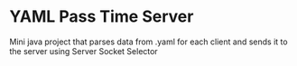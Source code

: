 # YAML Pass Time Server

Mini java project that parses data from .yaml for each client and sends it to the server using Server Socket Selector